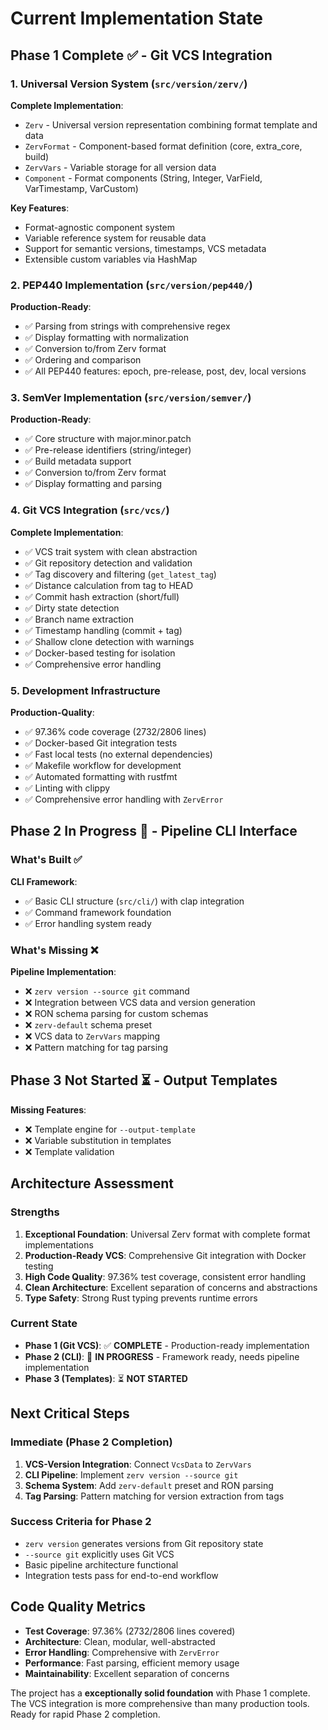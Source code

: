 # Current Implementation State

## Phase 1 Complete ✅ - Git VCS Integration

### 1. Universal Version System (`src/version/zerv/`)

**Complete Implementation**:

- `Zerv` - Universal version representation combining format template and data
- `ZervFormat` - Component-based format definition (core, extra_core, build)
- `ZervVars` - Variable storage for all version data
- `Component` - Format components (String, Integer, VarField, VarTimestamp, VarCustom)

**Key Features**:

- Format-agnostic component system
- Variable reference system for reusable data
- Support for semantic versions, timestamps, VCS metadata
- Extensible custom variables via HashMap

### 2. PEP440 Implementation (`src/version/pep440/`)

**Production-Ready**:

- ✅ Parsing from strings with comprehensive regex
- ✅ Display formatting with normalization
- ✅ Conversion to/from Zerv format
- ✅ Ordering and comparison
- ✅ All PEP440 features: epoch, pre-release, post, dev, local versions

### 3. SemVer Implementation (`src/version/semver/`)

**Production-Ready**:

- ✅ Core structure with major.minor.patch
- ✅ Pre-release identifiers (string/integer)
- ✅ Build metadata support
- ✅ Conversion to/from Zerv format
- ✅ Display formatting and parsing

### 4. Git VCS Integration (`src/vcs/`)

**Complete Implementation**:

- ✅ VCS trait system with clean abstraction
- ✅ Git repository detection and validation
- ✅ Tag discovery and filtering (`get_latest_tag`)
- ✅ Distance calculation from tag to HEAD
- ✅ Commit hash extraction (short/full)
- ✅ Dirty state detection
- ✅ Branch name extraction
- ✅ Timestamp handling (commit + tag)
- ✅ Shallow clone detection with warnings
- ✅ Docker-based testing for isolation
- ✅ Comprehensive error handling

### 5. Development Infrastructure

**Production-Quality**:

- ✅ 97.36% code coverage (2732/2806 lines)
- ✅ Docker-based Git integration tests
- ✅ Fast local tests (no external dependencies)
- ✅ Makefile workflow for development
- ✅ Automated formatting with rustfmt
- ✅ Linting with clippy
- ✅ Comprehensive error handling with `ZervError`

## Phase 2 In Progress 🎯 - Pipeline CLI Interface

### What's Built ✅

**CLI Framework**:

- ✅ Basic CLI structure (`src/cli/`) with clap integration
- ✅ Command framework foundation
- ✅ Error handling system ready

### What's Missing ❌

**Pipeline Implementation**:

- ❌ `zerv version --source git` command
- ❌ Integration between VCS data and version generation
- ❌ RON schema parsing for custom schemas
- ❌ `zerv-default` schema preset
- ❌ VCS data to `ZervVars` mapping
- ❌ Pattern matching for tag parsing

## Phase 3 Not Started ⏳ - Output Templates

**Missing Features**:

- ❌ Template engine for `--output-template`
- ❌ Variable substitution in templates
- ❌ Template validation

## Architecture Assessment

### Strengths

1. **Exceptional Foundation**: Universal Zerv format with complete format implementations
2. **Production-Ready VCS**: Comprehensive Git integration with Docker testing
3. **High Code Quality**: 97.36% test coverage, consistent error handling
4. **Clean Architecture**: Excellent separation of concerns and abstractions
5. **Type Safety**: Strong Rust typing prevents runtime errors

### Current State

- **Phase 1 (Git VCS)**: ✅ **COMPLETE** - Production-ready implementation
- **Phase 2 (CLI)**: 🎯 **IN PROGRESS** - Framework ready, needs pipeline implementation
- **Phase 3 (Templates)**: ⏳ **NOT STARTED**

## Next Critical Steps

### Immediate (Phase 2 Completion)

1. **VCS-Version Integration**: Connect `VcsData` to `ZervVars`
2. **CLI Pipeline**: Implement `zerv version --source git`
3. **Schema System**: Add `zerv-default` preset and RON parsing
4. **Tag Parsing**: Pattern matching for version extraction from tags

### Success Criteria for Phase 2

- `zerv version` generates versions from Git repository state
- `--source git` explicitly uses Git VCS
- Basic pipeline architecture functional
- Integration tests pass for end-to-end workflow

## Code Quality Metrics

- **Test Coverage**: 97.36% (2732/2806 lines covered)
- **Architecture**: Clean, modular, well-abstracted
- **Error Handling**: Comprehensive with `ZervError`
- **Performance**: Fast parsing, efficient memory usage
- **Maintainability**: Excellent separation of concerns

The project has a **exceptionally solid foundation** with Phase 1 complete. The VCS integration is more comprehensive than many production tools. Ready for rapid Phase 2 completion.
